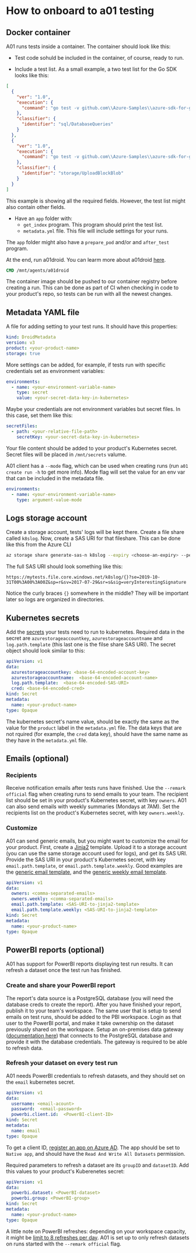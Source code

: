 # How to onboard to a01 testing

## Docker container

A01 runs tests inside a container. The container should look like this:

- Test code sohuld be included in the container, of course, ready to run.

- Include a test list. As a small example, a two test list for the Go SDK looks like this:

``` json
[
  {
    "ver": "1.0",
    "execution": {
      "command": "go test -v github.com\\Azure-Samples\\azure-sdk-for-go-samples\\sql -run ^ExampleDatabaseQueries$"
    },
    "classifier": {
      "identifier": "sql/DatabaseQueries"
    }
  },
  {
    "ver": "1.0",
    "execution": {
      "command": "go test -v github.com\\Azure-Samples\\azure-sdk-for-go-samples\\storage -run ^ExampleUploadBlockBlob$"
    },
    "classifier": {
      "identifier": "storage/UploadBlockBlob"
    }
  }
]
```

This example is showing all the required fields. However, the test list might also contain other fields.

- Have an `app` folder with:
  - `get_index` program. This program should print the test list.
  - `metadata.yml` file. This file will include settings for your runs.

The `app` folder might also have a `prepare_pod` and/or and `after_test` program.

At the end, run a01droid. You can learm more about a01droid [here](https://github.com/Azure/adx-automation-agent).

``` dockerfile
CMD /mnt/agents/a01droid
```

The container image should be pushed to our container registry before creating a run. This can be done as part of CI when checking in code to your product's repo, so tests can be run with all the newest changes.

## Metadata YAML file

A file for adding setting to your test runs. It should have this properties:

``` yaml
kind: DroidMetadata
version: v3
product: <your-product-name>
storage: true
```

More settings can be added, for example, if tests run with specific credentials set as environment variables:

``` yaml
environments:
  - name: <your-environment-variable-name>
    type: secret
    value: <your-secret-data-key-in-kubernetes>
```

Maybe your credentials are not environment variables but secret files. In this case, set them like this:

``` yaml
secretFiles:
  - path: <your-relative-file-path>
    secretKey: <your-secret-data-key-in-kubernetes>
```

Your file content should be added to your product's Kubernetes secret. Secret files will be placed in `/mnt/secrets` valume.

A01 client has a `--mode` flag, which can be used when creating runs (run `a01 create run -h` to get more info). Mode flag will set the value for an env var that can be included in the metadata file.

``` yaml
environments:
  - name: <your-environment-variable-name>
    type: argument-value-mode
```

## Logs storage account

Create a storage account, tests' logs will be kept there. Create a file share called `k8slog`. Now, create a SAS URI for that fileshare. This can be done like this from the Azure CLI

``` bash
az storage share generate-sas-n k8slog --expiry <choose-an-expiry> --permissions r --account-key <your-storage-account-key> --account-name <your-storage-account-name>
```

The full SAS URI should look something like this:

```
https://mytests.file.core.windows.net/k8slog/{}?se=2019-10-31T00%3A00%3A00Z&sp=r&sv=2017-07-29&sr=s&sig=veryInterestingSignature
```

Notice the curly braces `{}` somewhere in the middle? They will be important later so logs are organized in directories.

## Kubernetes secrets

Add the [secrets](https://kubernetes.io/docs/concepts/configuration/secret/) your tests need to run to kubernetes. Required data in the secret are `azurestorageaccountkey`, `azurestorageaccountname` and `log.path.template` (this last one is the filse share SAS URI). The secret object should look similar to this:

```yaml
apiVersion: v1
data:
  azurestorageaccountkey: <base-64-encoded-account-key>
  azurestorageaccountname:  <base-64-encoded-account-name>
  log.path.template:  <base-64-encoded-SAS-URI>
  cred: <base-64-encoded-cred>
kind: Secret
metadata:
  name: <your-product-name>
type: Opaque
```

The kubernetes secret's name value, should be exactly the same as the value for the `product` label in the `metadata.yml` file. The data keys that are not rquired (for example, the `cred` data key), should have the same name as they have in the `metadata.yml` file.

## Emails (optional)

### Recipients

Receive notification emails after tests runs have finished. Use the `--remark official` flag when creating runs to send emails to your team. The recipient list should be set in your product's Kubernetes secret, with key `owners`.
A01 can also send emails with weekly summaries (Mondays at 7AM). Set the recipients list on the product's Kubernetes secret, with key `owners.weekly`.

### Customize

A01 can send generic emails, but you might want to customize the email for your product. First, create a [Jinja2](http://jinja.pocoo.org/docs/2.10/) template. Upload it to a storage account (you can use the same storage account used for logs), and get its SAS URI. Provide the SAS URI in your product's Kubernetes secret, with key `email.path.template`, or `email.path.template.weekly`. Good examples are the [generic email template](https://github.com/Azure/adx-automation-services/blob/master/services/email/app/app/templates/generic.html), and the [generic weekly email template](https://github.com/Azure/adx-automation-services/blob/master/services/newsletter/app/templates/generic.html).


```yaml
apiVersion: v1
data:
  owners: <comma-separated-emails>
  owners.weekly: <comma-separated-emails>
  email.path.template: <SAS-URI-to-jinja2-template>
  email.path.template.weekly: <SAS-URI-to-jinja2-template>
kind: Secret
metadata:
  name: <your-product-name>
type: Opaque
```

## PowerBI reports (optional)

A01 has support for PowerBI reports displaying test run results. It can refresh a dataset once the test run has finished.

### Create and share your PowerBI report

The report's data source is a PostgreSQL database (you will need the database creds to create the report). After you have finished your report, publish it to your team's workspace. The same user that is setup to send emails on test runs, should be added to the PBI workspace. Login as that user to the PowerBI portal, and make it take ownership on the dataset previously shared on the workspace. Setup an on-premises data gateway ([documentation here](https://powerbi.microsoft.com/en-us/gateway/)) that connects to the PostgreSQL database and provide it with the database credentials. The gateway is required to be able to refresh data.

### Refresh your dataset on every test run

A01 needs PowerBI credentials to refresh datasets, and they should set on the `email` kubernetes secret.

```yaml
apiVersion: v1
data:
  username: <email-acount>
  password:  <email-password>
  powerbi.client.id:  <PowerBI-client-ID>
kind: Secret
metadata:
  name: email
type: Opaque
```

To get a client ID, [register an app on Azure AD](https://docs.microsoft.com/en-us/power-bi/developer/walkthrough-push-data-register-app-with-azure-ad). The app should be set to `Native app`, and should have the `Read And Write All Datasets` permission.

Required parameters to refresh a dataset are its `groupID` and `datasetID`. Add this values to your product's Kuberenetes secret:

```yaml
apiVersion: v1
data:
  powerbi.dataset: <PowerBI-dataset>
  powerbi.group: <PowerBI-group>
kind: Secret
metadata:
  name: <your-product-name>
type: Opaque
```

A little note on PowerBI refreshes: depending on your workspace capacity, it might be [limit to 8 refreshes per day](https://powerbi.microsoft.com/en-us/blog/announcing-data-refresh-apis-in-the-power-bi-service/). A01 is set up to only refresh datasets on runs started with the `--remark official` flag.